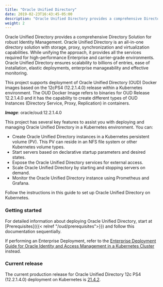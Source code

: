 ```yaml
---
title: "Oracle Unified Directory"
date: 2019-02-23T16:43:45-05:00
description: "Oracle Unified Directory provides a comprehensive Directory Solution for robust Identity Management"
weight: 2
---
```


Oracle Unified Directory provides a comprehensive Directory Solution for robust Identity Management.
Oracle Unified Directory is an all-in-one directory solution with storage, proxy, synchronization and virtualization capabilities. While unifying the approach, it provides all the services required for high-performance Enterprise and carrier-grade environments. Oracle Unified Directory ensures scalability to billions of entries, ease of installation, elastic deployments, enterprise manageability and effective monitoring.

This project supports deployment of Oracle Unified Directory (OUD) Docker images based on the 12cPS4 (12.2.1.4.0) release within a Kubernetes environment. The OUD Docker Image refers to binaries for OUD Release 12.2.1.4.0 and it has the capability to create different types of OUD Instances (Directory Service, Proxy, Replication) in containers.

***Image***: oracle/oud:12.2.1.4.0

This project has several key features to assist you with deploying and managing Oracle Unified Directory in a Kubernetes environment. You can:

* Create Oracle Unified Directory instances in a Kubernetes persistent volume (PV). This PV can reside in an NFS file system or other Kubernetes volume types.
* Start servers based on declarative startup parameters and desired states.
* Expose the Oracle Unified Directory services for external access.
* Scale Oracle Unified Directory by starting and stopping servers on demand.
* Monitor the Oracle Unified Directory instance using Prometheus and Grafana.

Follow the instructions in this guide to set up Oracle Unified Directory on Kubernetes.

### Getting started

For detailed information about deploying Oracle Unified Directory, start at [Prerequisites]({{< relref "/oud/prerequisites">}}) and follow this documentation sequentially.

If performing an Enterprise Deployment, refer to the [Enterprise Deployment Guide for Oracle Identity and Access Management in a Kubernetes Cluster](https://docs.oracle.com/en/middleware/fusion-middleware/12.2.1.4/ikedg/index.html) instead.

### Current release

The current production release for Oracle Unified Directory 12c PS4 (12.2.1.4.0) deployment on Kubernetes is [21.4.2](https://github.com/oracle/fmw-kubernetes/releases).


